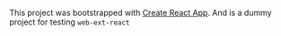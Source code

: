 This project was bootstrapped with [Create React App](https://github.com/facebook/create-react-app). And is a dummy project for testing `web-ext-react`
